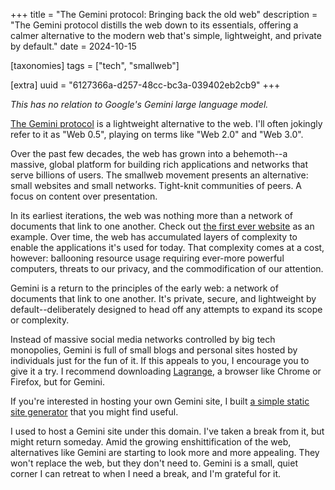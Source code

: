 +++
title = "The Gemini protocol: Bringing back the old web"
description = "The Gemini protocol distills the web down to its essentials, offering a calmer alternative to the modern web that's simple, lightweight, and private by default."
date = 2024-10-15

[taxonomies]
tags = ["tech", "smallweb"]

[extra]
uuid = "6127366a-d257-48cc-bc3a-039402eb2cb9"
+++

*This has no relation to Google's Gemini large language model.*

[The Gemini protocol](https://geminiprotocol.net/) is a lightweight alternative
to the web. I'll often jokingly refer to it as "Web 0.5", playing on terms like
"Web 2.0" and "Web 3.0".

Over the past few decades, the web has grown into a behemoth--a massive, global
platform for building rich applications and networks that serve billions of
users. The smallweb movement presents an alternative: small websites and small
networks. Tight-knit communities of peers. A focus on content over presentation.

In its earliest iterations, the web was nothing more than a network of documents
that link to one another. Check out [the first ever
website](https://info.cern.ch/hypertext/WWW/TheProject.html) as an example. Over
time, the web has accumulated layers of complexity to enable the applications
it's used for today. That complexity comes at a cost, however: ballooning
resource usage requiring ever-more powerful computers, threats to our privacy,
and the commodification of our attention.

Gemini is a return to the principles of the early web: a network of documents
that link to one another. It's private, secure, and lightweight by
default--deliberately designed to head off any attempts to expand its scope or
complexity.

Instead of massive social media networks controlled by big tech monopolies,
Gemini is full of small blogs and personal sites hosted by individuals just for
the fun of it. If this appeals to you, I encourage you to give it a try. I
recommend downloading [Lagrange](https://gmi.skyjake.fi/lagrange/), a browser
like Chrome or Firefox, but for Gemini.

If you're interested in hosting your own Gemini site, I built [a simple static
site generator](https://github.com/justlark/gempost) that you might find useful.

I used to host a Gemini site under this domain. I've taken a break from it, but
might return someday. Amid the growing enshittification of the web, alternatives
like Gemini are starting to look more and more appealing. They won't replace the
web, but they don't need to. Gemini is a small, quiet corner I can retreat to
when I need a break, and I'm grateful for it.
